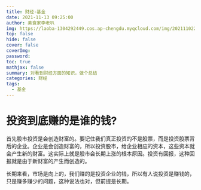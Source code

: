 ```yaml
---
title: 财经-基金
date: 2021-11-13 09:25:00
author: 美食家李老叭
img: https://laoba-1304292449.cos.ap-chengdu.myqcloud.com/img/20211102210706.png
top: false
hide: false
cover: false
coverImg: 
password: 
toc: true
mathjax: false
summary: 对看到财经方面的知识，做个总结
categories: 财经
tags:
  - 基金
---
```


# 投资到底赚的是谁的钱?

首先股市投资是会创造财富的。要记住我们真正投资的不是股票，而是投资股票背后的企业。企业是会创造财富的，所以投资股市，给企业相应的资本，这些资本就会产生新的财富。这实际上就是股市会长期上涨的根本原因。投资有回报，这种回报就是由于新财富的产生而创造的。

长期来看，市场是向上的，我们赚的是投资企业的钱，所以有人说投资是赚钱的，只是赚多赚少的问题，这种说法也对，但前提是长期。